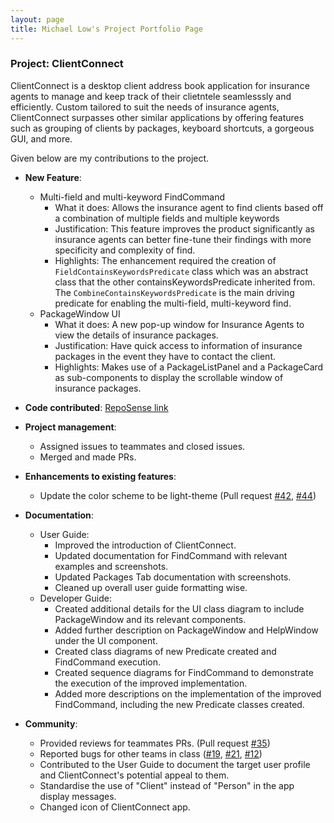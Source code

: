 ```yaml
---
layout: page
title: Michael Low's Project Portfolio Page
---
```


### Project: ClientConnect

ClientConnect is a desktop client address book application for insurance agents to manage and keep track of their clietntele seamlesssly and efficiently. Custom tailored to suit the needs of insurance agents, ClientConnect surpasses other similar applications by offering features such as grouping of clients by packages, keyboard shortcuts, a gorgeous GUI, and more.

Given below are my contributions to the project.

* **New Feature**:
    * Multi-field and multi-keyword FindCommand
      * What it does: Allows the insurance agent to find clients based off a combination of multiple fields and multiple keywords
      * Justification: This feature improves the product significantly as insurance agents can better fine-tune their findings with more specificity and complexity of find.
      * Highlights: The enhancement required the creation of `FieldContainsKeywordsPredicate` class which was an abstract class that the other containsKeywordsPredicate inherited from. The `CombineContainsKeywordsPredicate` is the main driving predicate for enabling the multi-field, multi-keyword find.
    * PackageWindow UI
      * What it does: A new pop-up window for Insurance Agents to view the details of insurance packages.
      * Justification: Have quick access to information of insurance packages in the event they have to contact the client.
      * Highlights: Makes use of a PackageListPanel and a PackageCard as sub-components to display the scrollable window of insurance packages.

* **Code contributed**: [RepoSense link](https://nus-cs2103-ay2122s2.github.io/tp-dashboard/?search=michaelseyo&breakdown=true&sort=groupTitle&sortWithin=title&since=2022-02-18&timeframe=commit&mergegroup=&groupSelect=groupByRepos&checkedFileTypes=docs~functional-code~test-code~other)

* **Project management**:
    * Assigned issues to teammates and closed issues.
    * Merged and made PRs.
  
* **Enhancements to existing features**:
    * Update the color scheme to be light-theme (Pull request [#42](https://github.com/AY2122S2-CS2103-W17-3/tp/pull/42), [#44](https://github.com/AY2122S2-CS2103-W17-3/tp/pull/44))
  
* **Documentation**:
    * User Guide:
        * Improved the introduction of ClientConnect.
        * Updated documentation for FindCommand with relevant examples and screenshots.
        * Updated Packages Tab documentation with screenshots.
        * Cleaned up overall user guide formatting wise.
    * Developer Guide:
        * Created additional details for the UI class diagram to include PackageWindow and its relevant components.
        * Added further description on PackageWindow and HelpWindow under the UI component.
        * Created class diagrams of new Predicate created and FindCommand execution.
        * Created sequence diagrams for FindCommand to demonstrate the execution of the improved implementation.
        * Added more descriptions on the implementation of the improved FindCommand, including the new Predicate classes created.

* **Community**:
    * Provided reviews for teammates PRs. (Pull request [#35](https://github.com/AY2122S2-CS2103-W17-3/tp/pull/35))
    * Reported bugs for other teams in class ([#19](https://github.com/michaelseyo/ped/issues/19), [#21](https://github.com/michaelseyo/ped/issues/21), [#12](https://github.com/michaelseyo/ped/issues/12))
    * Contributed to the User Guide to document the target user profile and ClientConnect's potential appeal to them.
    * Standardise the use of "Client" instead of "Person" in the app display messages.
    * Changed icon of ClientConnect app.
